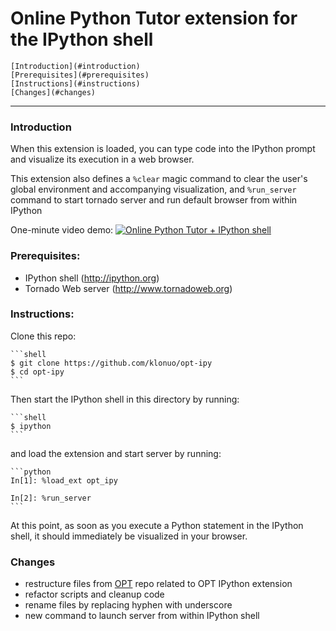 # Online Python Tutor extension for the IPython shell

    [Introduction](#introduction)  
    [Prerequisites](#prerequisites)  
    [Instructions](#instructions)  
    [Changes](#changes)  

---

### Introduction

When this extension is loaded, you can type code into the IPython prompt and visualize its execution in a web browser.

This extension also defines a `%clear` magic command to clear the user's global environment and accompanying visualization, and `%run_server` command to start tornado server and run default browser from within IPython

One-minute video demo:
[![Online Python Tutor + IPython shell](http://img.youtube.com/vi/Q3oarDuZPL0/0.jpg)](http://www.youtube.com/watch?v=Q3oarDuZPL0)


### Prerequisites:

 - IPython shell (http://ipython.org)
 - Tornado Web server (http://www.tornadoweb.org)


### Instructions:

Clone this repo:
    
    ```shell
    $ git clone https://github.com/klonuo/opt-ipy
    $ cd opt-ipy
    ```

Then start the IPython shell in this directory by running:

    ```shell
    $ ipython
    ```

and load the extension and start server by running: 

    ```python
    In[1]: %load_ext opt_ipy

    In[2]: %run_server
    ```

At this point, as soon as you execute a Python statement in the IPython shell, it should immediately be visualized in your browser.


### Changes

 - restructure files from [OPT](https://github.com/pgbovine/OnlinePythonTutor) repo related to OPT IPython extension
 - refactor scripts and cleanup code
 - rename files by replacing hyphen with underscore
 - new command to launch server from within IPython shell
